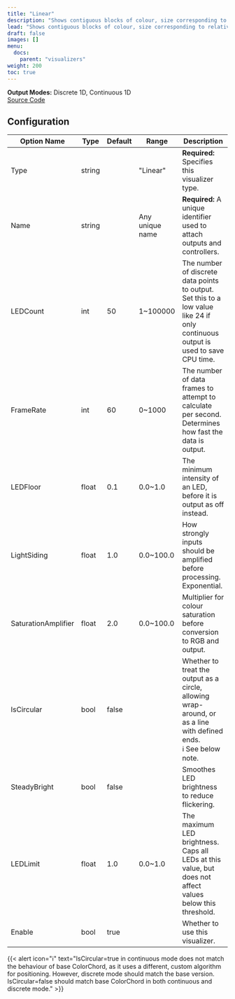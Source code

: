 ```yaml
---
title: "Linear"
description: "Shows contiguous blocks of colour, size corresponding to relative note volume, and with inter-frame continuity."
lead: "Shows contiguous blocks of colour, size corresponding to relative note volume, and with inter-frame continuity."
draft: false
images: []
menu: 
  docs:
    parent: "visualizers"
weight: 200
toc: true
---
```


**Output Modes:** Discrete 1D, Continuous 1D  
[Source Code](https://github.com/CaiB/ColorChord.NET/blob/master/ColorChord.NET/Visualizers/Linear.cs)

## Configuration

<table class="table table-dark">
    <thead class="thead-dark">
        <tr>
            <th scope="col">Option Name</th>
            <th scope="col">Type</th>
            <th scope="col">Default</th>
            <th scope="col">Range</th>
            <th scope="col">Description</th>
        </tr>
    </thead>
    <tbody>
        <tr>
            <td>Type</td>
            <td>string</td>
            <td></td>
            <td>"Linear"</td>
            <td><b>Required:</b> Specifies this visualizer type.</td>
        </tr>
        <tr>
            <td>Name</td>
            <td>string</td>
            <td></td>
            <td>Any unique name</td>
            <td><b>Required:</b> A unique identifier used to attach outputs and controllers.</td>
        </tr>
        <tr>
            <td>LEDCount</td>
            <td>int</td>
            <td>50</td>
            <td>1~100000</td>
            <td>The number of discrete data points to output. Set this to a low value like 24 if only continuous output is used to save CPU time.</td>
        </tr>
        <tr>
            <td>FrameRate</td>
            <td>int</td>
            <td>60</td>
            <td>0~1000</td>
            <td>The number of data frames to attempt to calculate per second. Determines how fast the data is output.</td>
        </tr>
        <tr>
            <td>LEDFloor</td>
            <td>float</td>
            <td>0.1</td>
            <td>0.0~1.0</td>
            <td>The minimum intensity of an LED, before it is output as off instead.</td>
        </tr>
        <tr>
            <td>LightSiding</td>
            <td>float</td>
            <td>1.0</td>
            <td>0.0~100.0</td>
            <td>How strongly inputs should be amplified before processing. Exponential.</td>
        </tr>
        <tr>
            <td>SaturationAmplifier</td>
            <td>float</td>
            <td>2.0</td>
            <td>0.0~100.0</td>
            <td>Multiplier for colour saturation before conversion to RGB and output.</td>
        </tr>
        <tr>
            <td>IsCircular</td>
            <td>bool</td>
            <td>false</td>
            <td></td>
            <td>Whether to treat the output as a circle, allowing wrap-around, or as a line with defined ends.<br />ℹ️ See below note.</td>
        </tr>
        <tr>
            <td>SteadyBright</td>
            <td>bool</td>
            <td>false</td>
            <td></td>
            <td>Smoothes LED brightness to reduce flickering.</td>
        </tr>
        <tr>
            <td>LEDLimit</td>
            <td>float</td>
            <td>1.0</td>
            <td>0.0~1.0</td>
            <td>The maximum LED brightness. Caps all LEDs at this value, but does not affect values below this threshold.</td>
        </tr>
        <tr>
            <td>Enable</td>
            <td>bool</td>
            <td>true</td>
            <td></td>
            <td>Whether to use this visualizer.</td>
        </tr>
    </tbody>
</table>

{{< alert icon="ℹ️" text="IsCircular=true in continuous mode does not match the behaviour of base ColorChord, as it uses a different, custom algorithm for positioning. However, discrete mode should match the base version.<br />IsCircular=false should match base ColorChord in both continuous and discrete mode." >}}